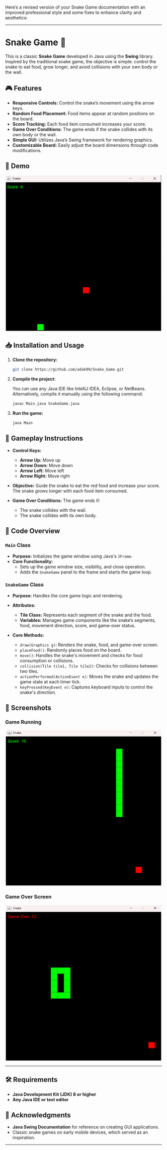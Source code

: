 Here’s a revised version of your Snake Game documentation with an improved professional style and some fixes to enhance clarity and aesthetics:

---

# Snake Game 🐍

This is a classic **Snake Game** developed in Java using the **Swing** library. Inspired by the traditional snake game, the objective is simple: control the snake to eat food, grow longer, and avoid collisions with your own body or the wall.

## 🎮 Features

- **Responsive Controls:** Control the snake’s movement using the arrow keys.
- **Random Food Placement:** Food items appear at random positions on the board.
- **Score Tracking:** Each food item consumed increases your score.
- **Game Over Conditions:** The game ends if the snake collides with its own body or the wall.
- **Simple GUI:** Utilizes Java’s Swing framework for rendering graphics.
- **Customizable Board:** Easily adjust the board dimensions through code modifications.

## 🚀 Demo

<p align="center">
 <img src="Images/demo.png" alt="Game Demo" width="500vh" height="500vh"></p>

## 📥 Installation and Usage

1. **Clone the repository:**

   ```bash
   git clone https://github.com/adak99/Snake_Game.git
   ```

2. **Compile the project:**

   You can use any Java IDE like IntelliJ IDEA, Eclipse, or NetBeans. Alternatively, compile it manually using the following command:

   ```bash
   javac Main.java SnakeGame.java
   ```

3. **Run the game:**

   ```bash
   java Main
   ```

## 🎯 Gameplay Instructions

- **Control Keys:**
    - **Arrow Up:** Move up
    - **Arrow Down:** Move down
    - **Arrow Left:** Move left
    - **Arrow Right:** Move right

- **Objective:** Guide the snake to eat the red food and increase your score. The snake grows longer with each food item consumed.

- **Game Over Conditions:** The game ends if:
    - The snake collides with the wall.
    - The snake collides with its own body.

## 📜 Code Overview

### `Main` Class

- **Purpose:** Initializes the game window using Java's `JFrame`.
- **Core Functionality:**
    - Sets up the game window size, visibility, and close operation.
    - Adds the `SnakeGame` panel to the frame and starts the game loop.

### `SnakeGame` Class

- **Purpose:** Handles the core game logic and rendering.
- **Attributes:**
    - **Tile Class:** Represents each segment of the snake and the food.
    - **Variables:** Manages game components like the snake’s segments, food, movement direction, score, and game-over status.

- **Core Methods:**
    - `draw(Graphics g)`: Renders the snake, food, and game-over screen.
    - `placeFood()`: Randomly places food on the board.
    - `move()`: Handles the snake's movement and checks for food consumption or collisions.
    - `collision(Tile tile1, Tile tile2)`: Checks for collisions between two tiles.
    - `actionPerformed(ActionEvent e)`: Moves the snake and updates the game state at each timer tick.
    - `keyPressed(KeyEvent e)`: Captures keyboard inputs to control the snake's direction.

## 📸 Screenshots

### Game Running

<p align="center">
 <img src="Images/run.png" alt="Game Running" width="500vh" height="500vh"></p>

### Game Over Screen

<p align="center">
 <img src="Images/over.png" alt="Game Over" width="500vh" height="500vh"></p>

---

## 🛠️ Requirements

- **Java Development Kit (JDK) 8 or higher**
- **Any Java IDE or text editor**

<!-- ## How to Contribute

Feel free to fork this project and submit pull requests to contribute to the development. You can add new features, fix bugs, or enhance the game’s UI. -->

<!-- ## License

This project is licensed under the MIT License - see the [LICENSE](LICENSE) file for details. -->

## 🙏 Acknowledgments

- **Java Swing Documentation** for reference on creating GUI applications.
- Classic snake games on early mobile devices, which served as an inspiration.

---

